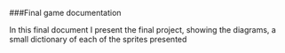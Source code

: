 ###Final game documentation

In this final document I present the final project, showing the diagrams, a small dictionary of each of the sprites presented
